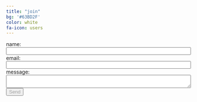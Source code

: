 ```yaml
---
title: "join"
bg: '#63BD2F'
color: white
fa-icon: users
---
```


<form action="https://getsimpleform.com/messages?form_api_token=dfc62a36a9e553fe0a779dd3b1bb7dc5" method="post">
  <input type='hidden' name='redirect_to' value='http://gregology.github.io/sent/' />
  name:<br>
  <input name='email' type='text' style="color: #101010; width:100%"/><br>
  email:<br>
  <input name='email' type='text' style="color: #101010; width:100%"/><br>
  message:<br>
  <textarea name='message' style="color: #101010; width:100%"></textarea><br>
  <input type='submit' value='Send' style="color: #A0A0A0;"/>
</form>
